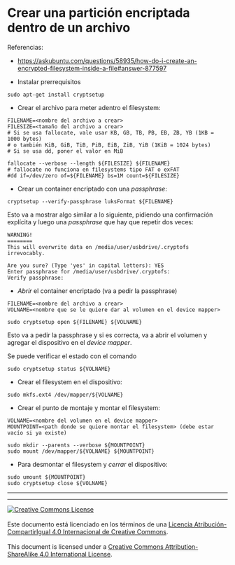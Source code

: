 # Crear una partición encriptada dentro de un archivo

Referencias:
* https://askubuntu.com/questions/58935/how-do-i-create-an-encrypted-filesystem-inside-a-file#answer-877597

* Instalar prerrequisitos
```
sudo apt-get install cryptsetup
```


* Crear el archivo para meter adentro el filesystem:
```
FILENAME=<nombre del archivo a crear>
FILESIZE=<tamaño del archivo a crear>
# Si se usa fallocate, vale usar KB, GB, TB, PB, EB, ZB, YB (1KB = 1000 bytes) 
# o también KiB, GiB, TiB, PiB, EiB, ZiB, YiB (1KiB = 1024 bytes)
# Si se usa dd, poner el valor en MiB

fallocate --verbose --length ${FILESIZE} ${FILENAME}
# fallocate no funciona en filesystems tipo FAT o exFAT
#dd if=/dev/zero of=${FILENAME} bs=1M count=${FILESIZE}
```

* Crear un container encriptado con una _passphrase_:
```
cryptsetup --verify-passphrase luksFormat ${FILENAME}
```
Esto va a mostrar algo similar a lo siguiente, pidiendo una confirmación
explícita y luego una _passphrase_ que hay que repetir dos veces:
```
WARNING!
========
This will overwrite data on /media/user/usbdrive/.cryptofs irrevocably.

Are you sure? (Type 'yes' in capital letters): YES
Enter passphrase for /media/user/usbdrive/.cryptofs:
Verify passphrase:
```

* _Abrir_ el container encriptado (va a pedir la passphrase)
```
FILENAME=<nombre del archivo a crear>
VOLNAME=<nombre que se le quiere dar al volumen en el device mapper>

sudo cryptsetup open ${FILENAME} ${VOLNAME}
```
Esto va a pedir la passphrase y si es correcta, va a abrir el volumen y agregar
el dispositivo en el _device mapper_.

Se puede verificar el estado con el comando
```
sudo cryptsetup status ${VOLNAME}
```

* Crear el filesystem en el dispositivo:
```
sudo mkfs.ext4 /dev/mapper/${VOLNAME}
```

* Crear el punto de montaje y montar el filesystem:
```
VOLNAME=<nombre del volumen en el device mapper>
MOUNTPOINT=<path donde se quiere montar el filesystem> (debe estar vacío si ya existe)

sudo mkdir --parents --verbose ${MOUNTPOINT}
sudo mount /dev/mapper/${VOLNAME} ${MOUNTPOINT}
```

* Para desmontar el filesystem y _cerrar_ el dispositivo:
```
sudo umount ${MOUNTPOINT}
sudo cryptsetup close ${VOLNAME}
```

___
<!-- LICENSE -->
___
<a rel="licencia" href="https://creativecommons.org/licenses/by-sa/4.0/deed.es">
<img alt="Creative Commons License" style="border-width:0"
src="https://i.creativecommons.org/l/by-sa/4.0/88x31.png" /></a>
<br /><br />
Este documento está licenciado en los términos de una <a rel="licencia"
href="https://creativecommons.org/licenses/by-sa/4.0/deed.es">
Licencia Atribución-CompartirIgual 4.0 Internacional de Creative Commons</a>.
<br /><br />
This document is licensed under a <a rel="license" 
href="https://creativecommons.org/licenses/by-sa/4.0/deed.en">
Creative Commons Attribution-ShareAlike 4.0 International License</a>.
<!-- END --> 
